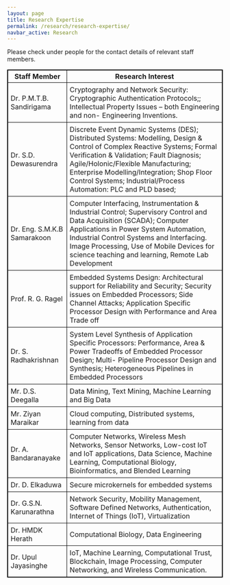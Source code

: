 ```yaml
---
layout: page
title: Research Expertise
permalink: /research/research-expertise/
navbar_active: Research
---
```


Please check under people for the contact details of relevant staff members.

| **Staff Member**            | **Research Interest**                                                                                                                                                                                                                                                                                                            |
| --------------------------- | -------------------------------------------------------------------------------------------------------------------------------------------------------------------------------------------------------------------------------------------------------------------------------------------------------------------------------- |
| Dr. P.M.T.B. Sandirigama    | Cryptography and Network Security: Cryptographic Authentication Protocols;; Intellectual Property Issues – both Engineering and non- Engineering Inventions.<br>                                                                                                                                                                 |
| Dr. S.D. Dewasurendra<br>   | Discrete Event Dynamic Systems (DES); Distributed Systems: Modelling, Design & Control of Complex Reactive Systems; Formal Verification & Validation; Fault Diagnosis; Agile/Holonic/Flexible Manufacturing; Enterprise Modelling/Integration; Shop Floor Control Systems; Industrial/Process Automation: PLC and PLD based;<br> |
| Dr. Eng. S.M.K.B Samarakoon | Computer Interfacing, Instrumentation & Industrial Control; Supervisory Control and Data Acquisition (SCADA); Computer Applications in Power System Automation, Industrial Control Systems and Interfacing. Image Processing, Use of Mobile Devices for science teaching and learning, Remote Lab Development                    |
| Prof. R. G. Ragel           | Embedded Systems Design: Architectural support for Reliability and Security; Security issues on Embedded Processors; Side Channel Attacks; Application Specific Processor Design with Performance and Area Trade off                                                                                                             |
| Dr. S. Radhakrishnan        | System Level Synthesis of Application Specific Processors: Performance, Area & Power Tradeoffs of Embedded Processor Design; Multi- Pipeline Processor Design and Synthesis; Heterogeneous Pipelines in Embedded Processors                                                                                                      |
| Mr. D.S. Deegalla           | Data Mining, Text Mining, Machine Learning and Big Data                                                                                                                                                                                                                                                                          |
| Mr. Ziyan Maraikar          | Cloud computing, Distributed systems, learning from data                                                                                                                                                                                                                                                                         |
| Dr. A. Bandaranayake        | Computer Networks, Wireless Mesh Networks, Sensor Networks, Low-cost IoT and IoT applications, Data Science, Machine Learning, Computational Biology, Bioinformatics, and Blended Learning                                                                                                                                       |
| Dr. D. Elkaduwa             | Secure microkernels for embedded systems                                                                                                                                                                                                                                                                                         |
| Dr. G.S.N. Karunarathna     | Network Security, Mobility Management, Software Defined Networks, Authentication, Internet of Things (IoT), Virtualization                                                                                                                                                                                                       |
| Dr. HMDK Herath             | Computational Biology, Data Engineering                                                                                                                                                                                                                                                                                          |
| Dr. Upul Jayasinghe         | IoT, Machine Learning, Computational Trust, Blockchain, Image Processing, Computer Networking, and Wireless Communication.                                                                                                                                                                                                       |

<style>
table, th, td {
    border: 1px solid black;
}
td{
    padding: 6px;
}
</style>
